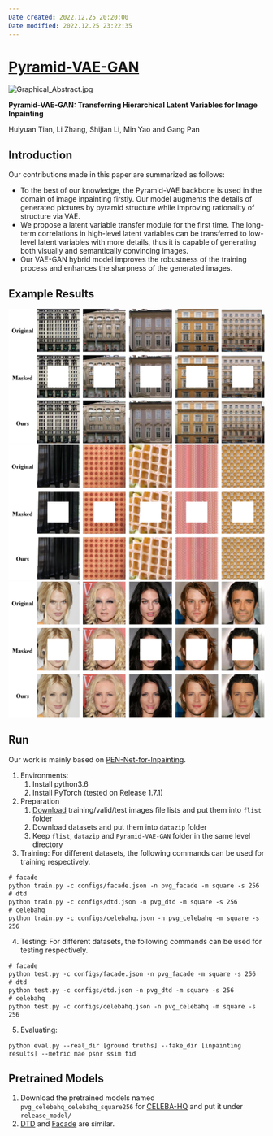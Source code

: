 ```yaml
---
Date created: 2022.12.25 20:20:00
Date modified: 2022.12.25 23:22:35
---
```


# **[Pyramid-VAE-GAN](https://github.com/thy960112/Pyramid-VAE-GAN)**

![Graphical_Abstract.jpg](https://github.com/thy960112/Pyramid-VAE-GAN/blob/main/figures/Graphical_Abstract.jpg)

**Pyramid-VAE-GAN: Transferring Hierarchical Latent Variables for Image Inpainting**

Huiyuan Tian, Li Zhang, Shijian Li, Min Yao and Gang Pan

## Introduction

Our contributions made in this paper are summarized as follows:

- To the best of our knowledge, the Pyramid-VAE backbone is used in the domain of image inpainting firstly. Our model augments the details of generated pictures by pyramid structure while improving rationality of structure via VAE.
- We propose a latent variable transfer module for the first time. The long-term correlations in high-level latent variables can be transferred to low-level latent variables with more details, thus it is capable of generating both visually and semantically convincing images.
- Our VAE-GAN hybrid model improves the robustness of the training process and enhances the sharpness of the generated images.

## Example Results

![facade.jpg](https://github.com/thy960112/Pyramid-VAE-GAN/blob/main/figures/facade.jpg)
![dtd.jpg](https://github.com/thy960112/Pyramid-VAE-GAN/blob/main/figures/dtd.jpg)
![celebahq.jpg](https://github.com/thy960112/Pyramid-VAE-GAN/blob/main/figures/celebahq.jpg)

## Run

Our work is mainly based on [PEN-Net-for-Inpainting](https://github.com/researchmm/PEN-Net-for-Inpainting).

1. Environments:
	1. Install python3.6
	2. Install PyTorch (tested on Release 1.7.1)
2. Preparation
	1. [Download](https://pan.baidu.com/s/1mD3jY49bNn3DK5ah6--fRA?pwd=k68x) training/valid/test images file lists and put them into `flist` folder
	2. Download datasets and put them into `datazip` folder
	3. Keep `flist`, `datazip` and `Pyramid-VAE-GAN` folder in the same level directory
3. Training: For different datasets, the following commands can be used for training respectively.

```Shell
# facade
python train.py -c configs/facade.json -n pvg_facade -m square -s 256
# dtd
python train.py -c configs/dtd.json -n pvg_dtd -m square -s 256
# celebahq 
python train.py -c configs/celebahq.json -n pvg_celebahq -m square -s 256
```

4. Testing: For different datasets, the following commands can be used for testing respectively.

```Shell
# facade
python test.py -c configs/facade.json -n pvg_facade -m square -s 256
# dtd
python test.py -c configs/dtd.json -n pvg_dtd -m square -s 256
# celebahq
python test.py -c configs/celebahq.json -n pvg_celebahq -m square -s 256
```

5. Evaluating:

```Shell
python eval.py --real_dir [ground truths] --fake_dir [inpainting results] --metric mae psnr ssim fid
```

## Pretrained Models

1. Download the pretrained models named `pvg_celebahq_celebahq_square256` for [CELEBA-HQ](https://pan.baidu.com/s/1g2uI1fY7w5s-EqR5NLACew?pwd=emc3) and put it under `release_model/`
2. [DTD](https://pan.baidu.com/s/1tyZUSZEejM425XtzLdpxxg?pwd=786p) and [Facade](https://pan.baidu.com/s/1t__JM61XaPRjB4mmHXgDGA?pwd=af4h) are similar.
